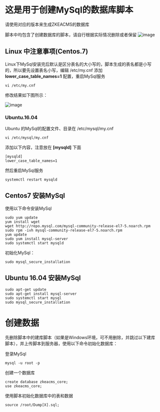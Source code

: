 # 这是用于创建MySql的数据库脚本
请使用对应的版本来生成ZKEACMS的数据库

脚本中均包含了创建数据库的脚本，请自行根据实际情况删除或者保留
![image](https://user-images.githubusercontent.com/6006218/31644506-51e86d88-b329-11e7-8dcc-81bcfbc5113d.png)

## Linux 中注意事项(Centos.7)
Linux下MySql安装完后默认是区分表名的大小写的，脚本生成的表名都是小写的，所以要先设置表名小写，编辑 /etc/my.cnf 添加 **lower_case_table_names=1** 配置，重启MySql服务
```
vi /etc/my.cnf
```
修改结果如下图所示：

![image](https://user-images.githubusercontent.com/6006218/31671046-96a1b7e2-b38b-11e7-89ac-770c24786999.png)
### Ubuntu.16.04
Ubuntu 的MySql的配置文件、目录在 /etc/mysql/my.cnf
```
vi /etc/mysql/my.cnf
```
添加以下内容，注意放在 **[mysqld]** 下面
```
[mysqld]
lower_case_table_names=1
```
然后重启MySql服务
```
systemctl restart mysqld
```
## Centos7 安装MySql
使用以下命令安装MySql
```
sudo yum update
yum install wget
wget http://repo.mysql.com/mysql-community-release-el7-5.noarch.rpm
sudo rpm -ivh mysql-community-release-el7-5.noarch.rpm
yum update
sudo yum install mysql-server
sudo systemctl start mysqld
```
初始化MySql：
```
sudo mysql_secure_installation
```
## Ubuntu 16.04 安装MySql
```
sudo apt-get update
sudo apt-get install mysql-server
sudo systemctl start mysql
sudo mysql_secure_installation
```
# 创建数据
先删除脚本中的建库脚本（如果是Windows环境，可不用删除，并跳过以下建库脚本），并上传脚本到服务器，使用以下命令初始化数据库：

登录MySql
```
mysql -u root -p
```
创建一个数据库
```
create database zkeacms_core;
use zkeacms_core;
```
使用脚本初始化数据库中的表和数据
```
source /root/Dump[X].sql;
```